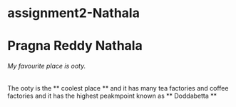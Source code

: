 # assignment2-Nathala
# Pragna Reddy Nathala
###### My favourite place is ooty.
The ooty is the ** coolest place ** and it has many tea factories and coffee factories and it has the highest peakmpoint known as ** Doddabetta **
